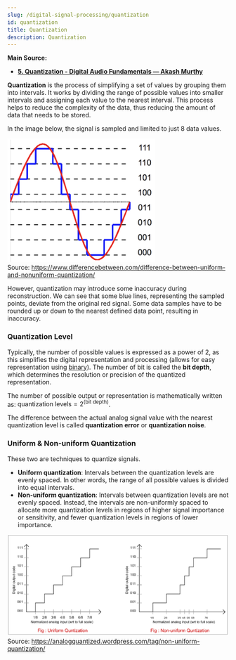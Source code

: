 ```yaml
---
slug: /digital-signal-processing/quantization
id: quantization
title: Quantization
description: Quantization
---
```


**Main Source:**

- **[5. Quantization - Digital Audio Fundamentals — Akash Murthy](https://youtu.be/1KBLguIXL30)**

**Quantization** is the process of simplifying a set of values by grouping them into intervals. It works by dividing the range of possible values into smaller intervals and assigning each value to the nearest interval. This process helps to reduce the complexity of the data, thus reducing the amount of data that needs to be stored.

In the image below, the signal is sampled and limited to just 8 data values.

![Quantization, rounds up or down a continuous signal to a square wave](./quantization.png)  
Source: https://www.differencebetween.com/difference-between-uniform-and-nonuniform-quantization/

However, quantization may introduce some inaccuracy during reconstruction. We can see that some blue lines, representing the sampled points, deviate from the original red signal. Some data samples have to be rounded up or down to the nearest defined data point, resulting in inaccuracy.

### Quantization Level

Typically, the number of possible values is expressed as a power of 2, as this simplifies the digital representation and processing (allows for easy representation using [binary](/computer-and-programming-fundamentals/number-system#binary)). The number of bit is called the **bit depth**, which determines the resolution or precision of the quantized representation.

The number of possible output or representation is mathematically written as: $\text{quantization levels} = 2^{(\text{bit depth})}$.

The difference between the actual analog signal value with the nearest quantization level is called **quantization error** or **quantization noise**.

### Uniform & Non-uniform Quantization

These two are techniques to quantize signals.

- **Uniform quantization**: Intervals between the quantization levels are evenly spaced. In other words, the range of all possible values is divided into equal intervals.
- **Non-uniform quantization**: Intervals between quantization levels are not evenly spaced. Instead, the intervals are non-uniformly spaced to allocate more quantization levels in regions of higher signal importance or sensitivity, and fewer quantization levels in regions of lower importance.

![Uniform and non-uniform quantization comparison](./uniform-nonuniform-quantization.png)  
Source: https://analogquantized.wordpress.com/tag/non-uniform-quantization/
